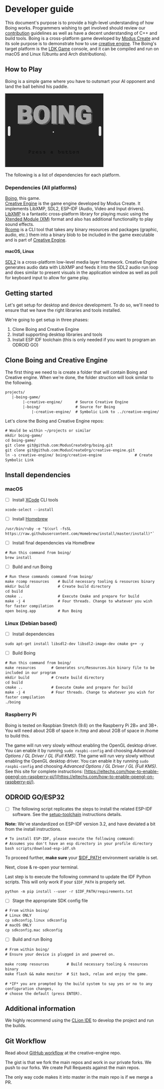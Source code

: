# Developer guide
This document's purpose is to provide a high-level understanding of how Boing works. Programmers wishing to get involved should review our [contribution](./md/CONTRIBUTING.md) guidelines as well as have a decent understanding of C++ and build tools.
Boing is a cross-platform game developed by [Modus Create](https://moduscreate.com) and its sole purpose is to demonstrate how to use [creative engine](https://github.com/moduscreateorg/creative-engine). The Boing's target platform is the [LDK Game](https://retromimi.com/products/ldk-game) console, and it can be compiled and run on macOS and Linux (Ubuntu and Arch distributions).

## How to Play
Boing is a simple game where you have to outsmart your AI opponent and land the ball behind his paddle.

![boing-gameplay.gif](./img/boing-gameplay.gif)

The following is a list of dependencies for each platform.

### Dependencies (All platforms)
[Boing](https://github.com/moduscreateorg/boing), this game.\
[Creative Engine](https://github.com/ModusCreateOrg/creative-engine) is the game engine developed by Modus Create. It implements LibXMP, SDL2, ESP-IDF (Audio, Video and Input drivers).\
[LibXMP](http://xmp.sourceforge.net/) is a fantastic cross-platform library for playing music using the [Xtended Module (XM)](https://en.wikipedia.org/wiki/XM_(file_format)) format and also has additional functionality to play sound effects.\
[Rcomp](https://github.com/ModusCreateOrg/creative-engine/blob/master/tools/rcomp.cpp) is a CLI tool that takes any binary resources and packages  (graphic, audio, etc.) them into a binary blob to be included in the game executable and is part of [Creative Engine](https://github.com/ModusCreateOrg/creative-engine).

#### macOS, Linux
[SDL2](https://www.libsdl.org/download-2) is a cross-platform low-level media layer framework. Creative Engine generates audio data with LibXMP and feeds it into the SDL2 audio run loop and does similar to present visuals in the application window as well as poll for keyboard input to allow for game play.

## Getting started
Let's get setup for desktop and device development. To do so, we'll need to ensure that we have the right libraries and tools installed.

We're going to get setup in three phases:
1. Clone Boing and Creative Engine
2. Install supporting desktop libraries and tools
3. Install ESP IDF toolchain (this is only needed if you want to program an ODROID GO)

## Clone Boing and Creative Engine
The first thing we need to is create a folder that will contain Boing and Creative engine. When we're done, the folder struction will look similar to the following.

    projects/
       |-boing-game/
            |-creative-engine/      # Source Creative Engine
            |-boing/                # Source for Boing
                |-creative-engine/  # Symbolic Link to ../creative-engine/

Let's clone the Boing and Creative Engine repos:

    # Would be within ~/projects or similar
    mkdir boing-game/     
    cd boing-game/
    git clone git@github.com:ModusCreateOrg/boing.git
    git clone git@github.com:ModusCreateOrg/creative-engine.git
    ln -s creative-engine/ boing/creative-engine               # Create Symbolic Link
   
## Install dependencies

### macOS
- [ ] Install [XCode](https://developer.apple.com/xcode/) CLI tools
    
```
xcode-select --install
``` 
  
- [ ] Install [Homebrew](https://brew.sh)

```
/usr/bin/ruby -e "$(curl -fsSL https://raw.githubusercontent.com/Homebrew/install/master/install)"`
```
- [ ] Install final dependencies via HomeBrew
```    
# Run this command from boing/
brew install
```
- [ ] Build and run Boing
```    
# Run these commands command from boing/
make rcomp resources    # Build necessary tooling & resources binary
mkdir build             # Create build directory
cd build                   
cmake ..                # Execute Cmake and prepare for build
make -j 4               # Four threads. Change to whatever you wish for faster compilation
open boing.app          # Run Boing
```

### Linux (Debian based)
- [ ] Install dependencies
```
sudo apt-get install libsdl2-dev libsdl2-image-dev cmake g++ -y
```
- [ ] Build Boing
```    
# Run this command from boing/
make resources       # Generates src/Resources.bin binary file to be included in our program
mkdir build          # Create build directory
cd build                       
cmake ..             # Execute Cmake and prepare for build
make -j 4            # Four threads. Change to whatever you wish for faster compilation
./boing
```
### Raspberry Pi
Boing is tested on Raspbian Stretch (9.6) on the Raspberry Pi 2B+ and 3B+. You will need about 2GB of space in /tmp and about 2GB of space in /home to build this.

The game will run very slowly without enabling the OpenGL desktop driver. You can enable it by running `sudo raspbi-config` and choosing _Advanced Options / GL Driver / GL (Full KMS)_. The game will run very slowly without enabling the OpenGL desktop driver. You can enable it by running `sudo raspbi-config` and choosing _Advanced Options / GL Driver / GL (Full KMS)_. See this site for complete instructions:  [https://eltechs.com/how-to-enable-opengl-on-raspberry-pi/](https://eltechs.com/how-to-enable-opengl-on-raspberry-pi/).



## ODROID GO/ESP32
- [ ] The following script replicates the steps to install the related ESP-IDF software. See the [setup-toolchain](https://docs.espressif.com/projects/esp-idf/en/stable/get-started/#setup-toolchain) instructions details.
 
__Note:__ We've standardized on ESP-IDF version 3.2, and have deviated a bit from the install instructions.

```
# To install ESP-IDF, please execute the following command:
# Assumes you don't have an esp directory in your profile directory
bash scripts/download-esp-idf.sh

```
To proceed further, __make sure__ your [$IDF_PATH](https://docs.espressif.com/projects/esp-idf/en/latest/get-started/add-idf_path-to-profile.html#linux-and-macos) environment variable is set.

Next, close & re-open your terminal.

Last step is to execute the following command to update the IDF Python scripts. This will only work if your `$IDF_PATH` is properly set.

```
python -m pip install --user -r $IDF_PATH/requirements.txt
```


- [ ] Stage the appropriate SDK config file
```
# From within boing/ 
# Linux ONLY
cp sdkconfig.linux sdkconfig
# macOS ONLY
cp sdkconfig.mac sdkconfig
```
- [ ] Build and run Boing 
```
# From within boing/
# Ensure your device is plugged in and powered on.

make rcomp resources        # Build necessary tooling & resources binary
make flash && make monitor  # Sit back, relax and enjoy the game.

# *IF* you are prompted by the build system to say yes or no to any configura†ion changes, 
# choose the default (press ENTER).
```

## Additional information
We highly recommend using the [CLion IDE](https://www.jetbrains.com/clion/) to develop the project and run the builds.


## Git Workflow
Read about [GitHub workflow](https://github.com/ModusCreateOrg/creative-engine) at the creative-engine repo.

The gist is that we fork the main repos and work in our private forks.  We push to our forks.  We create Pull Requests against the main repos.

The only way code makes it into master in the main repo is if we merge a PR.
